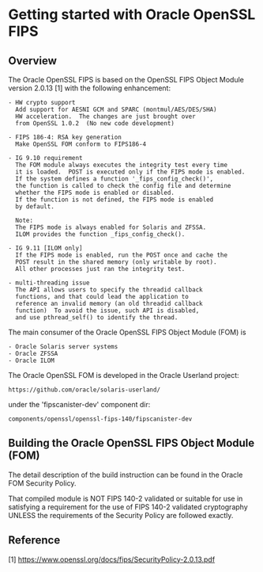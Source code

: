 # Getting started with Oracle OpenSSL FIPS

## Overview

The Oracle OpenSSL FIPS is based on the OpenSSL FIPS Object Module
version 2.0.13 [1] with the following enhancement:

    - HW crypto support
      Add support for AESNI GCM and SPARC (montmul/AES/DES/SHA)
      HW acceleration.  The changes are just brought over
      from OpenSSL 1.0.2  (No new code development)

    - FIPS 186-4: RSA key generation
      Make OpenSSL FOM conform to FIPS186-4

    - IG 9.10 requirement
      The FOM module always executes the integrity test every time
      it is loaded.  POST is executed only if the FIPS mode is enabled.
      If the system defines a function '_fips_config_check()',
      the function is called to check the config file and determine
      whether the FIPS mode is enabled or disabled.
      If the function is not defined, the FIPS mode is enabled
      by default.

      Note:
      The FIPS mode is always enabled for Solaris and ZFSSA.
      ILOM provides the function _fips_config_check().

    - IG 9.11 [ILOM only]
      If the FIPS mode is enabled, run the POST once and cache the
      POST result in the shared memory (only writable by root).
      All other processes just ran the integrity test.

    - multi-threading issue
      The API allows users to specify the threadid callback
      functions, and that could lead the application to
      reference an invalid memory (an old threadid callback
      function)  To avoid the issue, such API is disabled,
      and use pthread_self() to identify the thread.

The main consumer of the Oracle OpenSSL FIPS Object Module (FOM) is

    - Oracle Solaris server systems
    - Oracle ZFSSA
    - Oracle ILOM

The Oracle OpenSSL FOM is developed in the Oracle Userland project:

	https://github.com/oracle/solaris-userland/

under the 'fipscanister-dev' component dir:

	components/openssl/openssl-fips-140/fipscanister-dev

## Building the Oracle OpenSSL FIPS Object Module (FOM)

The detail description of the build instruction can be found in the Oracle
FOM Security Policy.

That compiled module is NOT FIPS 140-2 validated or suitable for use in
satisfying a requirement for the use of FIPS 140-2 validated cryptography
UNLESS the requirements of the Security Policy are followed exactly.

## Reference

[1] https://www.openssl.org/docs/fips/SecurityPolicy-2.0.13.pdf
